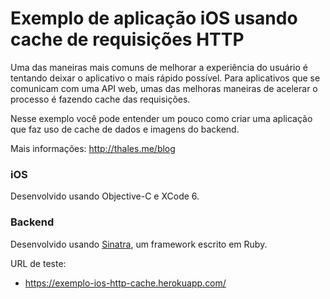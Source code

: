 # Exemplo de aplicação iOS usando cache de requisições HTTP

Uma das maneiras mais comuns de melhorar a experiência do usuário é tentando deixar o aplicativo o mais rápido possível.
Para aplicativos que se comunicam com uma API web, umas das melhoras maneiras de acelerar o processo é fazendo cache das requisições.

Nesse exemplo você pode entender um pouco como criar uma aplicação que faz uso de cache de dados e imagens do backend.

Mais informações: http://thales.me/blog

### iOS

Desenvolvido usando Objective-C e XCode 6.

### Backend

Desenvolvido usando [Sinatra](http://www.sinatrarb.com/), um framework escrito em Ruby.

URL de teste:

* https://exemplo-ios-http-cache.herokuapp.com/

